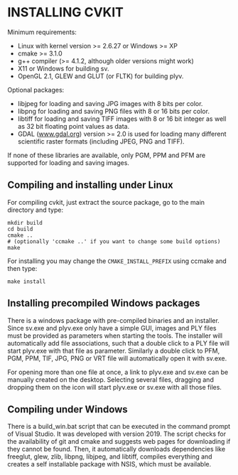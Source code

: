 
INSTALLING CVKIT
================

Minimum requirements:

- Linux with kernel version >= 2.6.27 or Windows >= XP
- cmake >= 3.1.0
- g++ compiler (>= 4.1.2, although older versions might work)
- X11 or Windows for building sv.
- OpenGL 2.1, GLEW and GLUT (or FLTK) for building plyv.

Optional packages:

- libjpeg for loading and saving JPG images with 8 bits per color.
- libpng for loading and saving PNG files with 8 or 16 bits per color.
- libtiff for loading and saving TIFF images with 8 or 16 bit integer
  as well as 32 bit floating point values as data.
- GDAL (www.gdal.org) version >= 2.0 is used for loading many different
  scientific raster formats (including JPEG, PNG and TIFF).

If none of these libraries are available, only PGM, PPM and PFM are
supported for loading and saving images.

Compiling and installing under Linux
------------------------------------

For compiling cvkit, just extract the source package, go to the main
directory and type:

    mkdir build
    cd build
    cmake ..
    # (optionally 'ccmake ..' if you want to change some build options)
    make

For installing you may change the `CMAKE_INSTALL_PREFIX` using
ccmake and then type:

    make install

Installing precompiled Windows packages
---------------------------------------

There is a windows package with pre-compiled binaries and an installer. Since
sv.exe and plyv.exe only have a simple GUI, images and PLY files must be
provided as parameters when starting the tools. The installer will
automatically add file associations, such that a double click to a PLY file
will start plyv.exe with that file as parameter. Similarly a double click to
PFM, PGM, PPM, TIF, JPG, PNG or VRT file will automatically open it with
sv.exe.

For opening more than one file at once, a link to plyv.exe and sv.exe can be
manually created on the desktop. Selecting several files, dragging and dropping
them on the icon will start plyv.exe or sv.exe with all those files.

Compiling under Windows
-----------------------

There is a build_win.bat script that can be executed in the command prompt of
Visual Studio. It was developed with version 2019. The script checks for the
availability of git and cmake and suggests web pages for downloading if they
cannot be found. Then, it automatically downloads dependencies like freeglut,
glew, zlib, libpng, libjpeg, and libtiff, compiles everything and creates a
self installable package with NSIS, which must be available.

